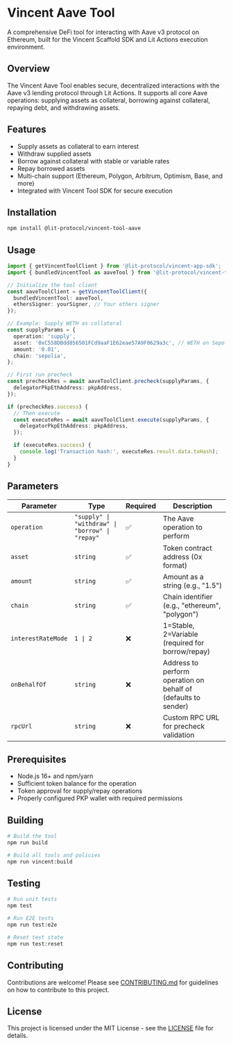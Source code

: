 # Vincent Aave Tool

A comprehensive DeFi tool for interacting with Aave v3 protocol on Ethereum, built for the Vincent
Scaffold SDK and Lit Actions execution environment.

## Overview

The Vincent Aave Tool enables secure, decentralized interactions with the Aave v3 lending protocol
through Lit Actions. It supports all core Aave operations: supplying assets as collateral, borrowing
against collateral, repaying debt, and withdrawing assets.

## Features

- Supply assets as collateral to earn interest
- Withdraw supplied assets
- Borrow against collateral with stable or variable rates
- Repay borrowed assets
- Multi-chain support (Ethereum, Polygon, Arbitrum, Optimism, Base, and more)
- Integrated with Vincent Tool SDK for secure execution

## Installation

```bash
npm install @lit-protocol/vincent-tool-aave
```

## Usage

```typescript
import { getVincentToolClient } from '@lit-protocol/vincent-app-sdk';
import { bundledVincentTool as aaveTool } from '@lit-protocol/vincent-tool-aave';

// Initialize the tool client
const aaveToolClient = getVincentToolClient({
  bundledVincentTool: aaveTool,
  ethersSigner: yourSigner, // Your ethers signer
});

// Example: Supply WETH as collateral
const supplyParams = {
  operation: 'supply',
  asset: '0xC558DBdd856501FCd9aaF1E62eae57A9F0629a3c', // WETH on Sepolia
  amount: '0.01',
  chain: 'sepolia',
};

// First run precheck
const precheckRes = await aaveToolClient.precheck(supplyParams, {
  delegatorPkpEthAddress: pkpAddress,
});

if (precheckRes.success) {
  // Then execute
  const executeRes = await aaveToolClient.execute(supplyParams, {
    delegatorPkpEthAddress: pkpAddress,
  });

  if (executeRes.success) {
    console.log('Transaction hash:', executeRes.result.data.txHash);
  }
}
```

## Parameters

| Parameter          | Type                                            | Required | Description                                                    |
| ------------------ | ----------------------------------------------- | -------- | -------------------------------------------------------------- |
| `operation`        | `"supply" \| "withdraw" \| "borrow" \| "repay"` | ✅       | The Aave operation to perform                                  |
| `asset`            | `string`                                        | ✅       | Token contract address (0x format)                             |
| `amount`           | `string`                                        | ✅       | Amount as a string (e.g., "1.5")                               |
| `chain`            | `string`                                        | ✅       | Chain identifier (e.g., "ethereum", "polygon")                 |
| `interestRateMode` | `1 \| 2`                                        | ❌       | 1=Stable, 2=Variable (required for borrow/repay)               |
| `onBehalfOf`       | `string`                                        | ❌       | Address to perform operation on behalf of (defaults to sender) |
| `rpcUrl`           | `string`                                        | ❌       | Custom RPC URL for precheck validation                         |

## Prerequisites

- Node.js 16+ and npm/yarn
- Sufficient token balance for the operation
- Token approval for supply/repay operations
- Properly configured PKP wallet with required permissions

## Building

```bash
# Build the tool
npm run build

# Build all tools and policies
npm run vincent:build
```

## Testing

```bash
# Run unit tests
npm test

# Run E2E tests
npm run test:e2e

# Reset test state
npm run test:reset
```

## Contributing

Contributions are welcome! Please see [CONTRIBUTING.md](../../CONTRIBUTING.md) for guidelines on how
to contribute to this project.

## License

This project is licensed under the MIT License - see the [LICENSE](../../LICENSE) file for details.
